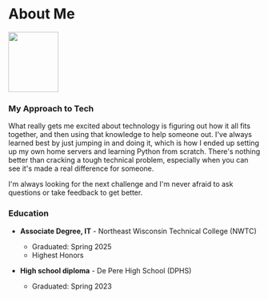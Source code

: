 # About Me

<img src="../_static/photo.jpg" width="100" height="120"/>


### My Approach to Tech
What really gets me excited about technology is figuring out how it all fits together, and then using that knowledge to help someone out. I've always learned best by just jumping in and doing it, which is how I ended up setting up my own home servers and learning Python from scratch. There's nothing better than cracking a tough technical problem, especially when you can see it's made a real difference for someone.

I'm always looking for the next challenge and I'm never afraid to ask questions or take feedback to get better.

### Education
* **Associate Degree, IT** - Northeast Wisconsin Technical College (NWTC)
    * Graduated: Spring 2025
    * Highest Honors

* **High school diploma** - De Pere High School (DPHS)
    * Graduated: Spring 2023
